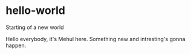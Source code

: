 # hello-world
Starting of a new world

Hello everybody, it's Mehul here.
Something new and intresting's gonna happen.
